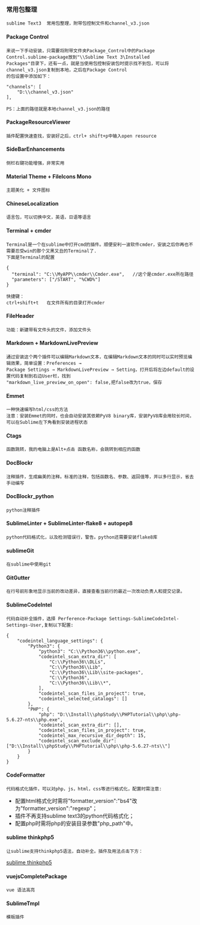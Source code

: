 ### 常用包整理

	sublime Text3  常用包整理，附带包控制文件和channel_v3.json

#### Package Control

	来说一下手动安装，只需要将附带文件夹Package_Control中的Package Control.sublime-package放到"\\Sublime Text 3\Installed 
	Packages"目录下，还有一点，就是当使用包控制安装包时提示找不到包，可以将channel_v3.json复制到本地，之后在Package Control
	的包设置中添加如下：

	"channels": [
		"D:\\channel_v3.json"
	],	

	PS：上面的路径就是本地channel_v3.json的路径	

#### PackageResourceViewer

    插件配置快速查找，安装好之后，ctrl+ shift+p中输入open resource  

#### SideBarEnhancements

    侧栏右键功能增强，非常实用

#### Material Theme + FileIcons Mono

    主题美化 + 文件图标


#### ChineseLocalization

	语言包，可以切换中文，英语，日语等语言

#### Terminal + cmder

    Terminal是一个在sublime中打开cmd的插件。顺便安利一波软件cmder，安装之后你再也不需要忍受win的那个又黑又丑的Terminal了.
    下面是Terminal的配置

    {
      "terminal": "C:\\MyAPP\\cmder\\Cmder.exe",   //这个是cmder.exe所在路径
      "parameters": ["/START", "%CWD%"]
    }

    快捷键：
    ctrl+shift+t   在文件所有的目录打开cmder
   
#### FileHeader

    功能：新建带有文件头的文件，添加文件头

#### Markdown + MarkdownLivePreview

    通过安装这个两个插件可以编辑Markdown文本，在编辑Markdown文本的同时可以实时预览编辑效果，简单设置：Preferences → 
    Package Settings → MarkdownLivePreview → Setting，打开后将左边default的设置代码复制到右边User栏，找到
    "markdown_live_preview_on_open": false,把false改为true，保存

#### Emmet

    一种快速编写html/css的方法
    注意：安装Emmet的同时，也会自动安装其依赖PyV8 binary库，安装PyV8库会用较长时间，可以在Sublime左下角看到安装进程状态

#### Ctags

    函数跳转，我的电脑上是Alt+点击 函数名称，会跳转到相应的函数

#### Doc​Blockr

    注释插件，生成幽美的注释。标准的注释，包括函数名、参数、返回值等，并以多行显示，省去手动编写

#### Doc​Blockr_python

    python注释插件

#### SublimeLinter + SublimeLinter-flake8 + autopep8

    python代码格式化，以及检测错误行，警告。python还需要安装flake8库    

#### sublimeGit

    在sublime中使用git

#### GitGutter

    在行号前形象地显示当前的改动差异，直接查看当前行的最近一次改动负责人和提交记录。

#### SublimeCodeIntel

    代码自动补全插件，选择 Perference-Package Settings-SublimeCodeIntel-Settings-User,复制以下配置:    

    {
        "codeintel_language_settings": {
            "Python3": {
                "python3": "C:\\Python36\\python.exe",
                "codeintel_scan_extra_dir": [
                    "C:\\Python36\\DLLs",
                    "C:\\Python36\\Lib",
                    "C:\\Python36\\Lib\\site-packages",
                    "C:\\Python36",
                    "C:\\Python36\\Lib\\*",
                ],
                "codeintel_scan_files_in_project": true,
                "codeintel_selected_catalogs": []
            },
            "PHP": {
	            "php": "D:\\Install\\phpStudy\\PHPTutorial\\php\\php-5.6.27-nts\\php.exe",
	            "codeintel_scan_extra_dir": [],
	            "codeintel_scan_files_in_project": true,
	            "codeintel_max_recursive_dir_depth": 15,
	            "codeintel_scan_exclude_dir":["D:\\Install\\phpStudy\\PHPTutorial\\php\\php-5.6.27-nts\\"]
	        }
        }
    }

#### CodeFormatter
    代码格式化插件，可以对php，js，html，css等进行格式化，配置时需注意:

* 配置html格式化时需将"formatter_version":"bs4"改为"formatter_version":"regexp"；
* 插件不再支持sublime text3的python代码格式化；
* 配置php时需将php的安装目录参数"php_path"中。

#### sublime thinkphp5
    让sublime支持thinkphp5语法，自动补全。插件及用法点击下方：
[sublime thinkphp5](https://github.com/chenbool/sublime_thinkphp5)     

#### vuejsCompletePackage 
    vue 语法高亮

#### SublimeTmpl
    模板插件


